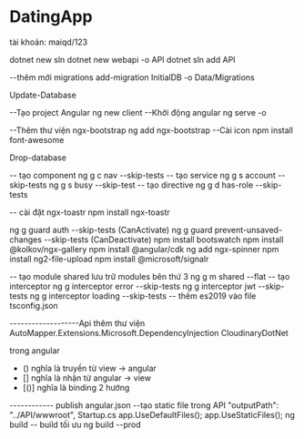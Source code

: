 # DatingApp
tài khoản: maiqd/123

dotnet new sln
dotnet new webapi -o API
dotnet sln add API

--thêm mới migrations
add-migration InitialDB -o Data/Migrations

Update-Database

--Tạo project Angular
ng new client
--Khởi động angular
ng serve -o

--Thêm thư viện ngx-bootstrap
ng add ngx-bootstrap 
--Cài icon
npm install font-awesome

Drop-database

-- tạo component
ng g c nav --skip-tests
-- tạo service
ng g s account --skip-tests
ng g s busy --skip-test
-- tạo directive
ng g d has-role --skip-tests

-- cài đặt ngx-toastr
npm install ngx-toastr

ng g guard auth --skip-tests (CanActivate)
ng g guard prevent-unsaved-changes --skip-tests (CanDeactivate)
npm install bootswatch
npm install @kolkov/ngx-gallery
npm install @angular/cdk
ng add ngx-spinner
npm install ng2-file-upload
npm install @microsoft/signalr

-- tạo module shared lưu trữ modules bên thứ 3
ng g m shared --flat
-- tạo interceptor
ng g interceptor error --skip-tests
ng g interceptor jwt --skip-tests
ng g interceptor loading --skip-tests
-- thêm es2019 vào file tsconfig.json

-------------------Api
thêm thư viện 
AutoMapper.Extensions.Microsoft.DependencyInjection
CloudinaryDotNet

trong angular 
- () nghĩa là truyền từ view -> angular
- [] nghĩa là nhận từ angular -> view
- [()] nghĩa là binding 2 hướng



------------ publish 
angular.json
    --tạo static file trong API
    "outputPath": "../API/wwwroot",
Startup.cs
    app.UseDefaultFiles();
	app.UseStaticFiles();
ng build
-- build tối ưu
ng build --prod
